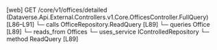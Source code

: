 [web] GET /core/v1/offices/detailed  (Dataverse.Api.External.Controllers.v1.Core.OfficesController.FullQuery)  [L86–L91]
  └─ calls OfficeRepository.ReadQuery [L89]
  └─ queries Office [L89]
    └─ reads_from Offices
  └─ uses_service IControlledRepository<Office>
    └─ method ReadQuery [L89]

